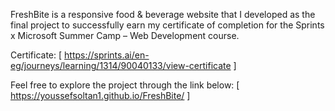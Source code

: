 FreshBite is a responsive food & beverage website that I developed as the final project to successfully earn my certificate of completion for the Sprints x Microsoft Summer Camp – Web Development course.

Certificate: [ https://sprints.ai/en-eg/journeys/learning/1314/90040133/view-certificate ]

Feel free to explore the project through the link below: [ https://youssefsoltan1.github.io/FreshBite/ ]
